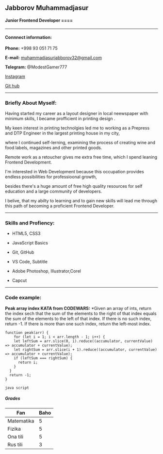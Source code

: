 ## Jabborov Muhammadjasur
#### Junior Frontend Developer __====__
***

#### Connnect information:
__Phone:__ +998 93 051 71 75

__E-mail:__ muhammadjasurjabborov32@gmail.com

__Telegram:__ @ModestGamer777


[Instagram](https://www.instagram.com/muhammadjasur2005/)

[Git hub](http://www.github.com)
***

### Briefly About Myself:

Having started my career as a layout designer in local neewspaper with minimum skills, I became profficient in printing  design .

My keen interest in printing technolgies led me to working as a Prepress and DTP Engineer in the largest printing house in my city,

where I continued self-lerning, examining the process of creating wine and food labels, magazines and other printed goods.


Remote work as a retoucher gives me extra free time, which I spend leaning Frontend Development.

I'm interested in Web Development because this occupation provides endless possibilities for professioonal growth,

besides there's a huge amount of free high quality resources for self education and a large community of developers.

I belive, that my abilty to learning and to gain new skills will lead me through this path of becoming a proficient Frontend Developer.
***

### Skills and Profiency:

* HTML5, CSS3

* JavaScript Basics

* Git, GitHub

* VS Code, Subtitle

* Adobe Photoshop, Illustrator,Corel
 + Capcut
***

### Code example:
__Peak array index KATA from CODEWARS:__ *Given an array of ints, return the index sech that the sum of the elements to the right of that index equals the sum of the elements to the left of that index. If there is no such index, return -1. If there is more than one such index, return the left-most index.




```
function peak(arr) {
    for (let i = 1; i < arr.length - 1; i++) {
    let leftSum = arr.slice(0, i).reduce((accumulator, currentValue) => accumulator + currentValue);
    let rightSum = arr.slice(i + 1).reduce((accumulator, currentValue) => accumulator + currentValue);
    if (leftSum === rightSum) {
      return i;
    }
  }
  return -1;
}
```
`java script`

##### Grades
| Fan |Baho|
| --- | --- |
| Matematika | 5 |
| Fizika | 5 |
| Ona tili | 5 |
| Rus tili | 3 |

